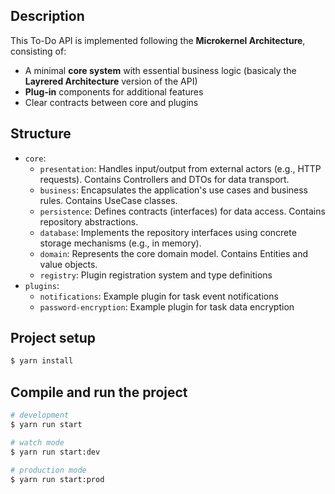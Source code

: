 ## Description

This To-Do API is implemented following the **Microkernel Architecture**, consisting of:
- A minimal **core system** with essential business logic (basicaly the **Layrered Architecture** version of the API)
- **Plug-in** components for additional features
- Clear contracts between core and plugins

## Structure

- `core`:
  - `presentation`: Handles input/output from external actors (e.g., HTTP requests). Contains Controllers and DTOs for data transport.
  - `business`: Encapsulates the application's use cases and business rules. Contains UseCase classes.
  - `persistence`: Defines contracts (interfaces) for data access. Contains repository abstractions.
  - `database`: Implements the repository interfaces using concrete storage mechanisms (e.g., in memory).
  - `domain`: Represents the core domain model. Contains Entities and value objects.
  - `registry`: Plugin registration system and type definitions
- `plugins`:
  - `notifications`: Example plugin for task event notifications
  - `password-encryption`: Example plugin for task data encryption

## Project setup

```bash
$ yarn install
```

## Compile and run the project

```bash
# development
$ yarn run start

# watch mode
$ yarn run start:dev

# production mode
$ yarn run start:prod
```
